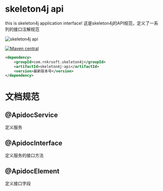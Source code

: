 # skeleton4j api
this is skeleton4j application interface! 
这是skeleton4j的API规范，定义了一系列的接口注解规范

![skeleton4j api](https://avatars2.githubusercontent.com/u/33317110?s=200&v=4)

[![Maven central](https://maven-badges.herokuapp.com/maven-central/com.rnkrsoft.skeleton4j/skeleton4j-api/badge.svg)](http://search.maven.org/#search|ga|1|g%3A%22com.rnkrsoft.skeleton4j%22%20AND%20a%3A%22skeleton4j-api%22)

```xml
<dependency>
    <groupId>com.rnkrsoft.skeleton4j</groupId>
    <artifactId>skeleton4j-api</artifactId>
    <version>最新版本号</version>
</dependency>
```

# 文档规范
## @ApidocService

 定义服务

## @ApidocInterface
定义服务的接口方法

## @ApidocElement
定义接口字段

